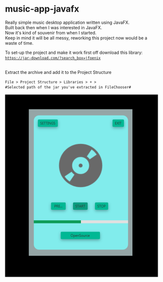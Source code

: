 # music-app-javafx
Really simple music desktop application written using JavaFX. <br>
Built back then when I was interested in JavaFX. <br>
Now it's kind of souvenir from when I started.<br>
Keep in mind it will be all messy, reworking this project now would be a waste of time. <br>


To set-up the project and make it work first off download this library:<br>
<code>https://jar-download.com/?search_box=jfoenix</code>

<br>
Extract the archive and add it to the Project Structure<br>

<code>File > Project Structure > Libraries > + > #Selected path of the jar you've extracted in FileChooser#</code>
<br>
<br>
![alt tag](presentation.png)
